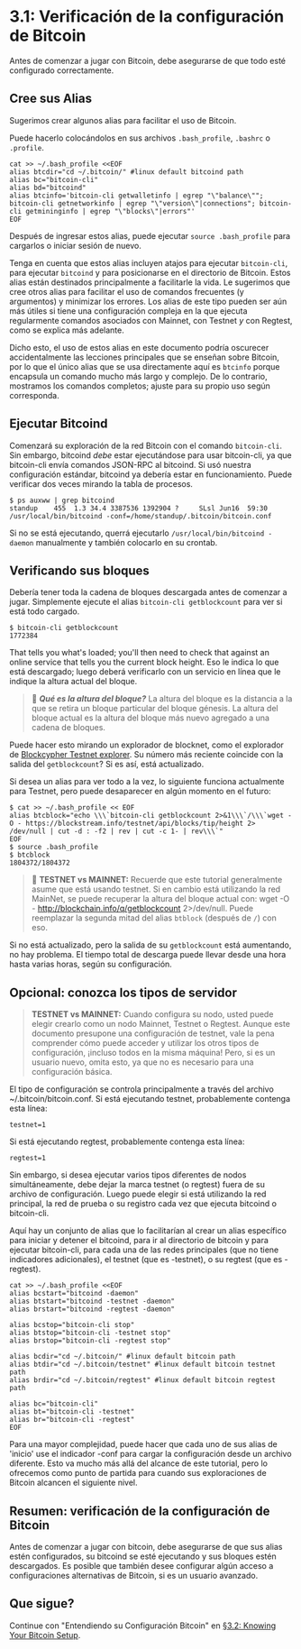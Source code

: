 # 3.1: Verificación de la configuración de Bitcoin

Antes de comenzar a jugar con Bitcoin, debe asegurarse de que todo esté configurado correctamente.

## Cree sus Alias

Sugerimos crear algunos alias para facilitar el uso de Bitcoin.

Puede hacerlo colocándolos en sus archivos `.bash_profile`, `.bashrc` o `.profile`.
```
cat >> ~/.bash_profile <<EOF
alias btcdir="cd ~/.bitcoin/" #linux default bitcoind path
alias bc="bitcoin-cli"
alias bd="bitcoind"
alias btcinfo='bitcoin-cli getwalletinfo | egrep "\"balance\""; bitcoin-cli getnetworkinfo | egrep "\"version\"|connections"; bitcoin-cli getmininginfo | egrep "\"blocks\"|errors"'
EOF
```
Después de ingresar estos alias, puede ejecutar `source .bash_profile` para cargarlos o iniciar sesión de nuevo.

Tenga en cuenta que estos alias incluyen atajos para ejecutar `bitcoin-cli`, para ejecutar `bitcoind` y para posicionarse en el directorio de Bitcoin. 
Estos alias están destinados principalmente a facilitarle la vida. Le sugerimos que cree otros alias para facilitar el uso de comandos frecuentes 
(y argumentos) y minimizar los errores. Los alias de este tipo pueden ser aún más útiles si tiene una configuración compleja en la que ejecuta 
regularmente comandos asociados con Mainnet, con Testnet _y_ con Regtest, como se explica más adelante.

Dicho esto, el uso de estos alias en este documento podría oscurecer accidentalmente las lecciones principales que se enseñan sobre Bitcoin, 
por lo que el único alias que se usa directamente aquí es `btcinfo` porque encapsula un comando mucho más largo y complejo. De lo contrario, mostramos 
los comandos completos; ajuste para su propio uso según corresponda.

## Ejecutar Bitcoind

Comenzará su exploración de la red Bitcoin con el comando `bitcoin-cli`. Sin embargo, bitcoind _debe_ estar ejecutándose para usar bitcoin-cli, 
ya que bitcoin-cli envía comandos JSON-RPC al bitcoind. Si usó nuestra configuración estándar, bitcoind ya debería estar en funcionamiento. 
Puede verificar dos veces mirando la tabla de procesos.

```
$ ps auxww | grep bitcoind
standup    455  1.3 34.4 3387536 1392904 ?     SLsl Jun16  59:30 /usr/local/bin/bitcoind -conf=/home/standup/.bitcoin/bitcoin.conf
```
Si no se está ejecutando, querrá ejecutarlo `/usr/local/bin/bitcoind -daemon` manualmente y también colocarlo en su crontab.

## Verificando sus bloques

Debería tener toda la cadena de bloques descargada antes de comenzar a jugar. Simplemente ejecute el alias `bitcoin-cli getblockcount`  para ver si está todo cargado.

```
$ bitcoin-cli getblockcount
1772384
```
That tells you what's loaded; you'll then need to check that against an online service that tells you the current block height.
Eso le indica lo que está descargado; luego deberá verificarlo con un servicio en línea que le indique la altura actual del bloque.

> :book: ***Qué es la altura del bloque?*** La altura del bloque es la distancia a la que se retira un bloque particular del bloque génesis. La altura del bloque actual es la altura del bloque más nuevo agregado a una cadena de bloques.

Puede hacer esto mirando un explorador de blocknet, como el explorador de [Blockcypher Testnet explorer](https://live.blockcypher.com/btc-testnet/). Su número más reciente coincide con la salida del `getblockcount`? Si es así, está actualizado.

Si desea un alias para ver todo a la vez, lo siguiente funciona actualmente para Testnet, pero puede desaparecer en algún momento en el futuro:

```
$ cat >> ~/.bash_profile << EOF
alias btcblock="echo \\\`bitcoin-cli getblockcount 2>&1\\\`/\\\`wget -O - https://blockstream.info/testnet/api/blocks/tip/height 2> /dev/null | cut -d : -f2 | rev | cut -c 1- | rev\\\`"
EOF
$ source .bash_profile 
$ btcblock
1804372/1804372
```

> :link: **TESTNET vs MAINNET:** Recuerde que este tutorial generalmente asume que está usando testnet. Si en cambio está utilizando la red MainNet, se puede recuperar la altura del bloque actual con: wget -O - http://blockchain.info/q/getblockcount 2>/dev/null. Puede reemplazar la segunda mitad del alias `btblock` (después de `/`) con eso.

Si no está actualizado, pero la salida de su `getblockcount` está aumentando, no hay problema. El tiempo total de descarga puede llevar desde una hora hasta varias horas, según su configuración.

## Opcional: conozca los tipos de servidor

> **TESTNET vs MAINNET:** Cuando configura su nodo, usted puede elegir crearlo como un nodo Mainnet, Testnet o Regtest. Aunque este documento presupone una configuración de testnet, vale la pena comprender cómo puede acceder y utilizar los otros tipos de configuración, ¡incluso todos en la misma máquina! Pero, si es un usuario nuevo, omita esto, ya que no es necesario para una configuración básica.

El tipo de configuración se controla principalmente a través del archivo ~/.bitcoin/bitcoin.conf. Si está ejecutando testnet, probablemente contenga esta línea:
```
testnet=1
```
Si está ejecutando regtest, probablemente contenga esta línea:
```
regtest=1
```

Sin embargo, si desea ejecutar varios tipos diferentes de nodos simultáneamente, debe dejar la marca testnet (o regtest) fuera de su archivo de configuración. Luego puede elegir si está utilizando la red principal, la red de prueba o su registro cada vez que ejecuta bitcoind o bitcoin-cli.

Aquí hay un conjunto de alias que lo facilitarían al crear un alias específico para iniciar y detener el bitcoind, para ir al directorio de bitcoin y para ejecutar bitcoin-cli, para cada una de las redes principales (que no tiene indicadores adicionales), el testnet (que es -testnet), o su regtest (que es -regtest).

```
cat >> ~/.bash_profile <<EOF
alias bcstart="bitcoind -daemon"
alias btstart="bitcoind -testnet -daemon"
alias brstart="bitcoind -regtest -daemon"

alias bcstop="bitcoin-cli stop"
alias btstop="bitcoin-cli -testnet stop"
alias brstop="bitcoin-cli -regtest stop"

alias bcdir="cd ~/.bitcoin/" #linux default bitcoin path
alias btdir="cd ~/.bitcoin/testnet" #linux default bitcoin testnet path
alias brdir="cd ~/.bitcoin/regtest" #linux default bitcoin regtest path

alias bc="bitcoin-cli"
alias bt="bitcoin-cli -testnet"
alias br="bitcoin-cli -regtest"
EOF
```

Para una mayor complejidad, puede hacer que cada uno de sus alias de 'inicio' use el indicador -conf para cargar la configuración desde un archivo diferente. Esto va mucho más allá del alcance de este tutorial, pero lo ofrecemos como punto de partida para cuando sus exploraciones de Bitcoin alcancen el siguiente nivel.

## Resumen: verificación de la configuración de Bitcoin

Antes de comenzar a jugar con bitcoin, debe asegurarse de que sus alias estén configurados, su bitcoind se esté ejecutando y sus bloques estén descargados. Es posible que también desee configurar algún acceso a configuraciones alternativas de Bitcoin, si es un usuario avanzado.

## Que sigue?

Continue con "Entendiendo su Configuración Bitcoin" en [§3.2: Knowing Your Bitcoin Setup](03_2_Knowing_Your_Bitcoin_Setup.md).
